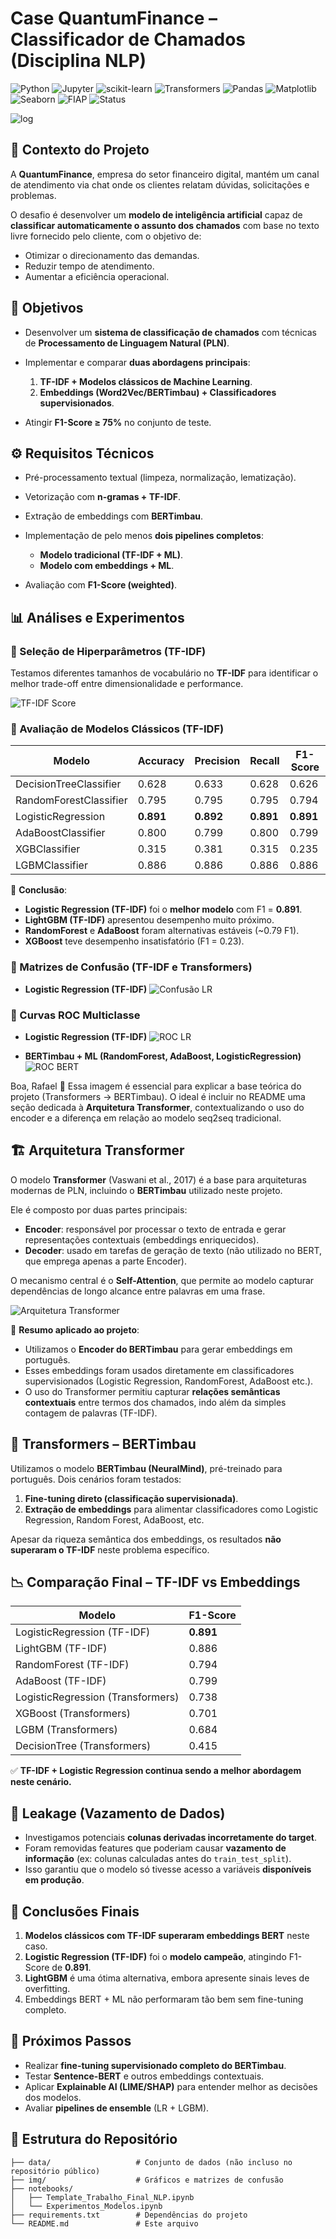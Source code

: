# Case QuantumFinance – Classificador de Chamados (Disciplina NLP)

![Python](https://img.shields.io/badge/Python-3.10-blue?logo=python)
![Jupyter](https://img.shields.io/badge/Jupyter-Notebook-orange?logo=jupyter)
![scikit-learn](https://img.shields.io/badge/Scikit--Learn-ML-yellow?logo=scikitlearn)
![Transformers](https://img.shields.io/badge/HuggingFace-Transformers-green?logo=huggingface)
![Pandas](https://img.shields.io/badge/Pandas-Data_Analysis-purple?logo=pandas)
![Matplotlib](https://img.shields.io/badge/Matplotlib-Visualization-blue?logo=plotly)
![Seaborn](https://img.shields.io/badge/Seaborn-Visualization-teal)
![FIAP](https://img.shields.io/badge/MBA-FIAP-red)
![Status](https://img.shields.io/badge/Projeto-Concluído-success)

![log](https://github.com/RafaelGallo/FIAP_NLP_Quantum_Finance/blob/main/img/Log.png?raw=true)


## 📌 Contexto do Projeto

A **QuantumFinance**, empresa do setor financeiro digital, mantém um canal de atendimento via chat onde os clientes relatam dúvidas, solicitações e problemas.

O desafio é desenvolver um **modelo de inteligência artificial** capaz de **classificar automaticamente o assunto dos chamados** com base no texto livre fornecido pelo cliente, com o objetivo de:

* Otimizar o direcionamento das demandas.
* Reduzir tempo de atendimento.
* Aumentar a eficiência operacional.

## 🎯 Objetivos

* Desenvolver um **sistema de classificação de chamados** com técnicas de **Processamento de Linguagem Natural (PLN)**.
* Implementar e comparar **duas abordagens principais**:

  1. **TF-IDF + Modelos clássicos de Machine Learning**.
  2. **Embeddings (Word2Vec/BERTimbau) + Classificadores supervisionados**.
* Atingir **F1-Score ≥ 75%** no conjunto de teste.

## ⚙️ Requisitos Técnicos

* Pré-processamento textual (limpeza, normalização, lematização).
* Vetorização com **n-gramas + TF-IDF**.
* Extração de embeddings com **BERTimbau**.
* Implementação de pelo menos **dois pipelines completos**:

  * **Modelo tradicional (TF-IDF + ML)**.
  * **Modelo com embeddings + ML**.
* Avaliação com **F1-Score (weighted)**.

## 📊 Análises e Experimentos

### 🔹 Seleção de Hiperparâmetros (TF-IDF)

Testamos diferentes tamanhos de vocabulário no **TF-IDF** para identificar o melhor trade-off entre dimensionalidade e performance.

![TF-IDF Score](https://github.com/RafaelGallo/FIAP_NLP_Quantum_Finance/blob/main/img/01.png?raw=true)

### 🔹 Avaliação de Modelos Clássicos (TF-IDF)

| Modelo                 | Accuracy  | Precision | Recall    | F1-Score  |
| ---------------------- | --------- | --------- | --------- | --------- |
| DecisionTreeClassifier | 0.628     | 0.633     | 0.628     | 0.626     |
| RandomForestClassifier | 0.795     | 0.795     | 0.795     | 0.794     |
| LogisticRegression     | **0.891** | **0.892** | **0.891** | **0.891** |
| AdaBoostClassifier     | 0.800     | 0.799     | 0.800     | 0.799     |
| XGBClassifier          | 0.315     | 0.381     | 0.315     | 0.235     |
| LGBMClassifier         | 0.886     | 0.886     | 0.886     | 0.886     |

🔑 **Conclusão**:

* **Logistic Regression (TF-IDF)** foi o **melhor modelo** com F1 = **0.891**.
* **LightGBM (TF-IDF)** apresentou desempenho muito próximo.
* **RandomForest** e **AdaBoost** foram alternativas estáveis (~0.79 F1).
* **XGBoost** teve desempenho insatisfatório (F1 = 0.23).

### 🔹 Matrizes de Confusão (TF-IDF e Transformers)

* **Logistic Regression (TF-IDF)**
  ![Confusão LR](https://github.com/RafaelGallo/FIAP_NLP_Quantum_Finance/blob/main/img/35.png?raw=true)

### 🔹 Curvas ROC Multiclasse

* **Logistic Regression (TF-IDF)**
  ![ROC LR](https://github.com/RafaelGallo/FIAP_NLP_Quantum_Finance/blob/main/img/36.png?raw=true)

* **BERTimbau + ML (RandomForest, AdaBoost, LogisticRegression)**
  ![ROC BERT](https://github.com/RafaelGallo/FIAP_NLP_Quantum_Finance/blob/main/img/05.png?raw=true)

Boa, Rafael 👏
Essa imagem é essencial para explicar a base teórica do projeto (Transformers → BERTimbau). O ideal é incluir no README uma seção dedicada à **Arquitetura Transformer**, contextualizando o uso do encoder e a diferença em relação ao modelo seq2seq tradicional.

## 🏗️ Arquitetura Transformer

O modelo **Transformer** (Vaswani et al., 2017) é a base para arquiteturas modernas de PLN, incluindo o **BERTimbau** utilizado neste projeto.

Ele é composto por duas partes principais:

* **Encoder**: responsável por processar o texto de entrada e gerar representações contextuais (embeddings enriquecidos).
* **Decoder**: usado em tarefas de geração de texto (não utilizado no BERT, que emprega apenas a parte Encoder).

O mecanismo central é o **Self-Attention**, que permite ao modelo capturar dependências de longo alcance entre palavras em uma frase.

![Arquitetura Transformer](https://github.com/RafaelGallo/FIAP_NLP_Quantum_Finance/blob/main/img/03.png?raw=true)

🔑 **Resumo aplicado ao projeto**:

* Utilizamos o **Encoder do BERTimbau** para gerar embeddings em português.
* Esses embeddings foram usados diretamente em classificadores supervisionados (Logistic Regression, RandomForest, AdaBoost etc.).
* O uso do Transformer permitiu capturar **relações semânticas contextuais** entre termos dos chamados, indo além da simples contagem de palavras (TF-IDF).

## 🧩 Transformers – BERTimbau

Utilizamos o modelo **BERTimbau (NeuralMind)**, pré-treinado para português.
Dois cenários foram testados:

1. **Fine-tuning direto (classificação supervisionada)**.
2. **Extração de embeddings** para alimentar classificadores como Logistic Regression, Random Forest, AdaBoost, etc.

Apesar da riqueza semântica dos embeddings, os resultados **não superaram o TF-IDF** neste problema específico.

## 📉 Comparação Final – TF-IDF vs Embeddings

| Modelo                            | F1-Score  |
| --------------------------------- | --------- |
| LogisticRegression (TF-IDF)       | **0.891** |
| LightGBM (TF-IDF)                 | 0.886     |
| RandomForest (TF-IDF)             | 0.794     |
| AdaBoost (TF-IDF)                 | 0.799     |
| LogisticRegression (Transformers) | 0.738     |
| XGBoost (Transformers)            | 0.701     |
| LGBM (Transformers)               | 0.684     |
| DecisionTree (Transformers)       | 0.415     |

✅ **TF-IDF + Logistic Regression continua sendo a melhor abordagem neste cenário.**

## 🚨 Leakage (Vazamento de Dados)

* Investigamos potenciais **colunas derivadas incorretamente do target**.
* Foram removidas features que poderiam causar **vazamento de informação** (ex: colunas calculadas antes do `train_test_split`).
* Isso garantiu que o modelo só tivesse acesso a variáveis **disponíveis em produção**.

## 🔮 Conclusões Finais

1. **Modelos clássicos com TF-IDF superaram embeddings BERT** neste caso.
2. **Logistic Regression (TF-IDF)** foi o **modelo campeão**, atingindo F1-Score de **0.891**.
3. **LightGBM** é uma ótima alternativa, embora apresente sinais leves de overfitting.
4. Embeddings BERT + ML não performaram tão bem sem fine-tuning completo.

## 🚀 Próximos Passos

* Realizar **fine-tuning supervisionado completo do BERTimbau**.
* Testar **Sentence-BERT** e outros embeddings contextuais.
* Aplicar **Explainable AI (LIME/SHAP)** para entender melhor as decisões dos modelos.
* Avaliar **pipelines de ensemble** (LR + LGBM).

## 📂 Estrutura do Repositório

```
├── data/                   # Conjunto de dados (não incluso no repositório público)
├── img/                    # Gráficos e matrizes de confusão
├── notebooks/
│   ├── Template_Trabalho_Final_NLP.ipynb
│   └── Experimentos_Modelos.ipynb
├── requirements.txt        # Dependências do projeto
└── README.md               # Este arquivo
```
